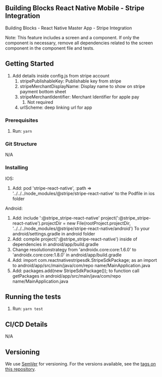 ## Building Blocks React Native Mobile - Stripe Integration

Building Blocks - React Native Master App - Stripe Integration

Note: This feature includes a screen and a component. If only the component is necessary, remove all dependencies related to the screen component in the component file and tests. 

## Getting Started

1. Add details inside config.js from stripe account
    1. stripePublishableKey: Publishable key from stripe
    2. stripeMerchantDisplayName: Display name to show on stripe payment bottom sheet
    3. stripeMerchantIdentifier: Merchant Identifier for apple pay 
        1. Not required
    4. urlScheme: deep linking url for app

### Prerequisites
 
1. Run: `yarn`

### Git Structure

N/A

### Installing

IOS:
1. Add:
        pod 'stripe-react-native', :path => '../../../node_modules/@stripe/stripe-react-native'
    to the Podfile in ios folder

Android:
1. Add: 
        include ':@stripe_stripe-react-native'
        project(':@stripe_stripe-react-native').projectDir = new File(rootProject.projectDir, '../../../node_modules/@stripe/stripe-react-native/android')
    To your android/settings.gradle in android folder
2. Add:
        compile project(':@stripe_stripe-react-native') 
    inside of dependencies in android/app/build.gradle
3. Change resolutionstrategy from 'androidx.core:core:1.6.0' to 'androidx.core:core:1.8.0' in android/app/build.gradle
4. Add:
        import com.reactnativestripesdk.StripeSdkPackage;
    as an import to android/app/src/main/java/com/repo name/MainApplication.java
5. Add:
        packages.add(new StripeSdkPackage());
    to function call getPackages in android/app/src/main/java/com/repo name/MainApplication.java

## Running the tests

1. Run: `yarn test`

## CI/CD Details

N/A

## Versioning

We use [SemVer](http://semver.org/) for versioning. For the versions available, see the [tags on this repository](https://github.com/your/project/tags).
